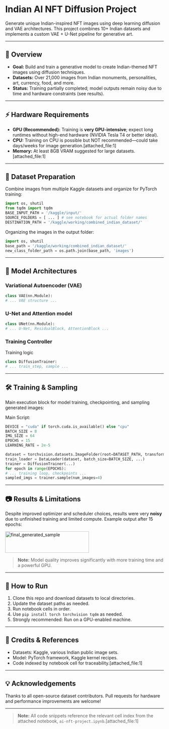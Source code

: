 # Indian AI NFT Diffusion Project

Generate unique Indian-inspired NFT images using deep learning diffusion and VAE architectures. This project combines 10+ Indian datasets and implements a custom VAE + U-Net pipeline for generative art.

---

## 🚀 Overview

- **Goal:** Build and train a generative model to create Indian-themed NFT images using diffusion techniques.
- **Datasets:** Over 21,000 images from Indian monuments, personalities, art, currency, food, and more.
- **Status:** Training partially completed; model outputs remain noisy due to time and hardware constraints (see results).

---

## ⚡ Hardware Requirements

- **GPU (Recommended):** Training is **very GPU-intensive**; expect long runtimes without high-end hardware (NVIDIA Tesla T4 or better ideal).
- **CPU:** Training on CPU is possible but NOT recommended—could take days/weeks for image generation.[attached_file:1]
- **Memory:** At least 8GB VRAM suggested for large datasets.[attached_file:1]

---

## 📁 Dataset Preparation

Combine images from multiple Kaggle datasets and organize for PyTorch training:
```python
import os, shutil
from tqdm import tqdm
BASE_INPUT_PATH = '/kaggle/input/'
SOURCE_FOLDERS = [ ... ] # see notebook for actual folder names
DESTINATION_PATH = '/kaggle/working/combined_indian_dataset/'
```
Organizing the images in the output folder:
```python
import os, shutil
base_path = '/kaggle/working/combined_indian_dataset/'
new_class_folder_path = os.path.join(base_path, 'images')
```

---

## 🧠 Model Architectures

### Variational Autoencoder (VAE)

```python
class VAE(nn.Module):
# ... VAE structure ...
```

### U-Net and Attention model
```python
class UNet(nn.Module):
# ... U-Net, ResidualBlock, AttentionBlock ...
```


### Training Controller

Training logic
```python
class DiffusionTrainer:
# ... train_step, sample ...
```

---

## 🛠️ Training & Sampling

Main execution block for model training, checkpointing, and sampling generated images:

Main Script:
```python
DEVICE = "cuda" if torch.cuda.is_available() else "cpu"
BATCH_SIZE = 8
IMG_SIZE = 64
EPOCHS = 15
LEARNING_RATE = 2e-5

dataset = torchvision.datasets.ImageFolder(root=DATASET_PATH, transform=transforms)
train_loader = DataLoader(dataset, batch_size=BATCH_SIZE, ...)
trainer = DiffusionTrainer(...)
for epoch in range(EPOCHS):
# ... training loop, checkpoints ...
sampled_imgs = trainer.sample(num_images=4)
```

---

## 📷 Results & Limitations

Despite improved optimizer and scheduler choices, results were very **noisy** due to unfinished training and limited compute. Example output after 15 epochs:

<img width="266" height="68" alt="final_generated_sample" src="https://github.com/user-attachments/assets/c7b3e231-4831-43e7-a698-f0843972eab0" />


> **Note:** Model quality improves significantly with more training time and a powerful GPU.

---

## 📝 How to Run

1. Clone this repo and download datasets to local directories.
2. Update the dataset paths as needed.
3. Run notebook cells in order.
4. Use `pip install torch torchvision tqdm` as needed.
5. Strongly recommended: Run on a GPU-enabled machine.

---

## 🙏 Credits & References

- Datasets: Kaggle, various Indian public image sets.
- Model: PyTorch framework, Kaggle kernel recipes.
- Code indexed by notebook cell for traceability.[attached_file:1]

---

## 💡 Acknowledgements

Thanks to all open-source dataset contributors. Pull requests for hardware and performance improvements are welcome!

---

> **Note:** All code snippets reference the relevant cell index from the attached notebook, `ai-nft-project.ipynb`.[attached_file:1]
